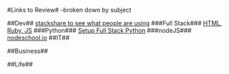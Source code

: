 #Links to Review#
-broken down by subject

##Dev##
[stackshare to see what people are using](http://stackshare.io/)
###Full Stack###
[HTML, Ruby, JS](http://www.theodinproject.com/home)
###Python###
[Setup Full Stack Python](https://realpython.com/blog/python/setting-up-sublime-text-3-for-full-stack-python-development/)
###nodeJS###
[nodeschool.io](http://nodeschool.io/index.html)
##IT##

##Business##

##Life##